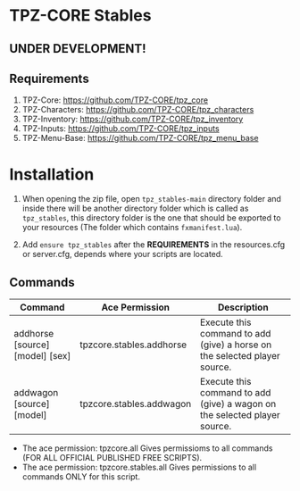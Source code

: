 # TPZ-CORE Stables

## UNDER DEVELOPMENT! 

## Requirements

1. TPZ-Core: https://github.com/TPZ-CORE/tpz_core
2. TPZ-Characters: https://github.com/TPZ-CORE/tpz_characters
3. TPZ-Inventory: https://github.com/TPZ-CORE/tpz_inventory
4. TPZ-Inputs: https://github.com/TPZ-CORE/tpz_inputs
5. TPZ-Menu-Base: https://github.com/TPZ-CORE/tpz_menu_base

# Installation

1. When opening the zip file, open `tpz_stables-main` directory folder and inside there will be another directory folder which is called as `tpz_stables`, this directory folder is the one that should be exported to your resources (The folder which contains `fxmanifest.lua`).

2. Add `ensure tpz_stables` after the **REQUIREMENTS** in the resources.cfg or server.cfg, depends where your scripts are located.

## Commands 

| Command                          | Ace Permission                     | Description                                                               |
|----------------------------------|------------------------------------|---------------------------------------------------------------------------|
| addhorse [source] [model] [sex]  | tpzcore.stables.addhorse           | Execute this command to add (give) a horse on the selected player source. |
| addwagon [source] [model]        | tpzcore.stables.addwagon           | Execute this command to add (give) a wagon on the selected player source. |

- The ace permission: tpzcore.all Gives permissioms to all commands (FOR ALL OFFICIAL PUBLISHED FREE SCRIPTS).
- The ace permission: tpzcore.stables.all Gives permissions to all commands ONLY for this script.